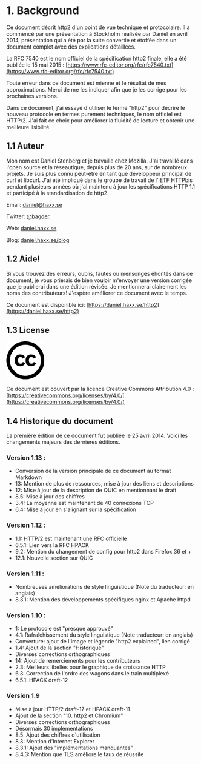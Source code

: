 # 1. Background

Ce document décrit http2 d'un point de vue technique et protocolaire. Il a commencé par une présentation à Stockholm réalisée par Daniel en avril 2014, présentation qui a été par la suite convertie et étoffée dans un document complet avec des explications détaillées.

La RFC 7540 est le nom officiel de la spécification http2 finale, elle a été publiée le 15 mai 2015 : [https://www.rfc-editor.org/rfc/rfc7540.txt](https://www.rfc-editor.org/rfc/rfc7540.txt)

Toute erreur dans ce document est mienne et le résultat de mes approximations. Merci de me les indiquer afin que je les corrige pour les prochaines versions.

Dans ce document, j'ai essayé d'utiliser le terme "http2" pour décrire le nouveau protocole en termes purement techniques, le nom officiel est HTTP/2. J'ai fait ce choix pour améliorer la fluidité de lecture et obtenir une meilleure lisibilité.

## 1.1 Auteur

Mon nom est Daniel Stenberg et je travaille chez Mozilla. J'ai travaillé dans l'open source et la réseautique, depuis plus de 20 ans, sur de nombreux projets. Je suis plus connu peut-être en tant que développeur principal de curl et libcurl. J'ai été impliqué dans le groupe de travail de l'IETF HTTPbis pendant plusieurs années où j'ai maintenu à jour les spécifications HTTP 1.1 et participé à la standardisation de http2.

Email: daniel@haxx.se

Twitter: [@bagder](https://twitter.com/bagder)

Web: [daniel.haxx.se](https://daniel.haxx.se/)

Blog: [daniel.haxx.se/blog](https://daniel.haxx.se/blog/)

## 1.2 Aide!

Si vous trouvez des erreurs, oublis, fautes ou mensonges éhontés dans ce document, je vous prierais de bien vouloir m'envoyer une version corrigée que je publierai dans une édition révisée. Je mentionnerai clairement les noms des contributeurs! J'espère améliorer ce document avec le temps.

Ce document est disponible ici: [https://daniel.haxx.se/http2](https://daniel.haxx.se/http2)

## 1.3 License

![](https://raw.githubusercontent.com/bagder/http2-explained/master/images/creative-commons.png)

Ce document est couvert par la licence Creative Commons Attribution 4.0 : [https://creativecommons.org/licenses/by/4.0/](https://creativecommons.org/licenses/by/4.0/)

## 1.4 Historique du document

La première édition de ce document fut publiée le 25 avril 2014. Voici les changements majeurs des dernières éditions.

### Version 1.13 :

* Conversion de la version principale de ce document au format Markdown
* 13: Mention de plus de ressources, mise à jour des liens et descriptions
* 12: Mise à jour de la description de QUIC en mentionnant le draft
* 8.5: Mise à jour des chiffres
* 3.4: La moyenne est maintenant de 40 connexions TCP
* 6.4: Mise à jour en s'alignant sur la spécification

### Version 1.12 :

* 1.1: HTTP/2 est maintenant une RFC officielle
* 6.5.1: Lien vers la RFC HPACK
* 9.2: Mention du changement de config pour http2 dans Firefox 36 et +
* 12.1: Nouvelle section sur QUIC

### Version 1.11 :

* Nombreuses améliorations de style linguistique \(Note du traducteur: en anglais\)
* 8.3.1: Mention des développements spécifiques nginx et Apache httpd

### Version 1.10 :

* 1: Le protocole est "presque approuvé"
* 4.1: Rafraîchissement du style linguistique \(Note traducteur: en anglais\)
* Converture: ajout de l'image et légende "http2 explained", lien corrigé
* 1.4: Ajout de la section "Historique"
* Diverses corrections orthographiques
* 14: Ajout de remerciements pour les contributeurs
* 2.3: Meilleurs libellés pour le graphique de croissance HTTP
* 6.3: Correction de l'ordre des wagons dans le train multiplexé
* 6.5.1: HPACK draft-12

### Version 1.9

* Mise à jour HTTP/2 draft-17 et HPACK draft-11
* Ajout de la section "10. http2 et Chromium"
* Diverses corrections orthographiques
* Désormais 30 implémentations
* 8.5: Ajout des chiffres d'utilisation
* 8.3: Mention d'Internet Explorer
* 8.3.1: Ajout des "implémentations manquantes"
* 8.4.3: Mention que TLS améliore le taux de réussite

